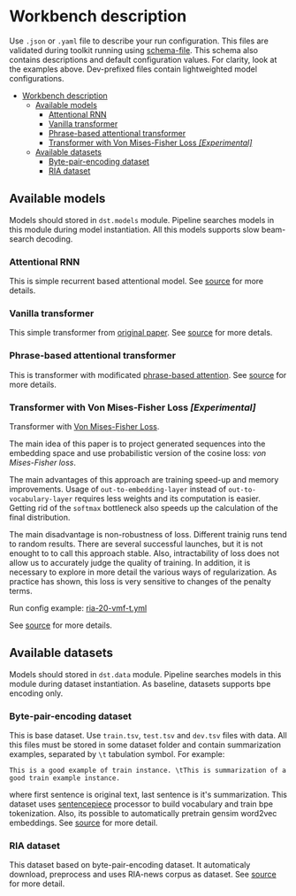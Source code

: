 # Workbench description

Use `.json` or `.yaml` file to describe your run configuration.
This files are validated during toolkit running using [schema-file](../dst/schemas/).
This schema also contains descriptions and default configuration values.
For clarity, look at the examples above.
Dev-prefixed files contain lightweighted model configurations. 

- [Workbench description](#workbench-description)
  - [Available models](#available-models)
    - [Attentional RNN](#attentional-rnn)
    - [Vanilla transformer](#vanilla-transformer)
    - [Phrase-based attentional transformer](#phrase-based-attentional-transformer)
    - [Transformer with Von Mises-Fisher Loss *[Experimental]*](#transformer-with-von-mises-fisher-loss-experimental)
  - [Available datasets](#available-datasets)
    - [Byte-pair-encoding dataset](#byte-pair-encoding-dataset)
    - [RIA dataset](#ria-dataset)

## Available models

Models should stored in `dst.models` module.
Pipeline searches models in this module during model instantiation.
All this models supports slow beam-search decoding.

### Attentional RNN

This is simple recurrent based attentional model. See [source](../dst/models/rnn.py) for more details.

### Vanilla transformer

This simple transformer from [original paper](https://arxiv.org/abs/1706.03762).
See [source](../dst/models/transformer.py) for more detals.

### Phrase-based attentional transformer

This is transformer with modificated [phrase-based attention](https://arxiv.org/abs/1810.03444).
See [source](../dst/models/pba_transformer.py) for more details.

### Transformer with Von Mises-Fisher Loss *[Experimental]*

Transformer with [Von Mises-Fisher Loss](https://arxiv.org/abs/1812.04616).

The main idea of this paper is to project generated sequences into the embedding space and use probabilistic version of the cosine loss: *von Mises-Fisher loss*.

The main advantages of this approach are training speed-up and memory improvements. Usage of `out-to-embedding-layer` instead of `out-to-vocabulary-layer` requires less weights and its computation is easier. Getting rid of the `softmax` bottleneck also speeds up the calculation of the final distribution.

The main disadvantage is non-robustness of loss. Different trainig runs tend to random results. There are several successful launches, but it is not enought to to call this approach stable.
Also, intractability of loss does not allow us to accurately judge the quality of training.
In addition, it is necessary to explore in more detail the various ways of regularization. As practice has shown, this loss is very sensitive to changes of the penalty terms.

Run config example: [ria-20-vmf-t.yml](ria-20-vmf-t.yml)

See [source](../dst/models/vmf_transformer.py) for more details.


## Available datasets

Models should stored in `dst.data` module.
Pipeline searches models in this module during dataset instantiation.
As baseline, datasets supports bpe encoding only.

### Byte-pair-encoding dataset

This is base dataset. Use `train.tsv`, `test.tsv` and `dev.tsv` files with data. All this files must be stored in some dataset folder and contain summarization examples, separated by `\t` tabulation symbol. For example:
```
This is a good example of train instance. \tThis is summarization of a good train example instance.
```
where first sentence is original text, last sentence is it's summarization.
This dataset uses [sentencepiece](https://github.com/google/sentencepiece) processor to build vocabulary and train bpe tokenization. Also, its possible to automatically pretrain gensim word2vec embeddings. See [source](../dst/data/bpe_dataset.py) for more detail.

### RIA dataset

This dataset based on byte-pair-encoding dataset. It automaticaly download, preprocess and uses RIA-news corpus as dataset. See [source](../dst/data/ria_dataset.py) for more detail.
